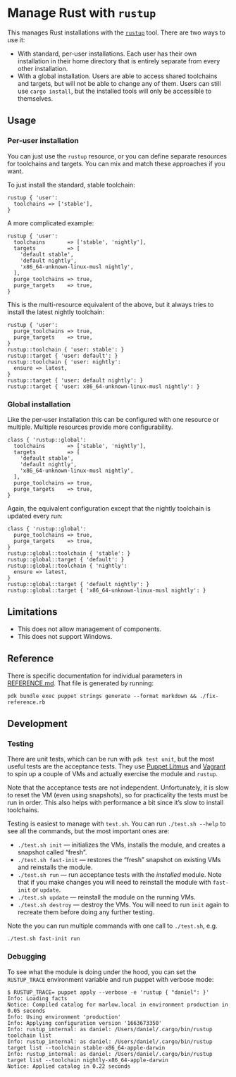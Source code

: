 # Manage Rust with `rustup`

This manages Rust installations with the [`rustup`][] tool. There are two ways
to use it:

  * With standard, per-user installations. Each user has their own installation
    in their home directory that is entirely separate from every other
    installation.
  * With a global installation. Users are able to access shared toolchains and
    targets, but will not be able to change any of them. Users can still use
    `cargo install`, but the installed tools will only be accessible to
    themselves.

## Usage

### Per-user installation

You can just use the `rustup` resource, or you can define separate resources for
toolchains and targets. You can mix and match these approaches if you want.

To just install the standard, stable toolchain:

~~~ puppet
rustup { 'user':
  toolchains => ['stable'],
}
~~~

A more complicated example:

~~~ puppet
rustup { 'user':
  toolchains       => ['stable', 'nightly'],
  targets          => [
    'default stable',
    'default nightly',
    'x86_64-unknown-linux-musl nightly',
  ],
  purge_toolchains => true,
  purge_targets    => true,
}
~~~

This is the multi-resource equivalent of the above, but it always tries to
install the latest nightly toolchain:

~~~ puppet
rustup { 'user':
  purge_toolchains => true,
  purge_targets    => true,
}
rustup::toolchain { 'user: stable': }
rustup::target { 'user: default': }
rustup::toolchain { 'user: nightly':
  ensure => latest,
}
rustup::target { 'user: default nightly': }
rustup::target { 'user: x86_64-unknown-linux-musl nightly': }
~~~

### Global installation

Like the per-user installation this can be configured with one resource or
multiple. Multiple resources provide more configurability.

~~~ puppet
class { 'rustup::global':
  toolchains       => ['stable', 'nightly'],
  targets          => [
    'default stable',
    'default nightly',
    'x86_64-unknown-linux-musl nightly',
  ],
  purge_toolchains => true,
  purge_targets    => true,
}
~~~

Again, the equivalent configuration except that the nightly toolchain is updated
every run:

~~~ puppet
class { 'rustup::global':
  purge_toolchains => true,
  purge_targets    => true,
}
rustup::global::toolchain { 'stable': }
rustup::global::target { 'default': }
rustup::global::toolchain { 'nightly':
  ensure => latest,
}
rustup::global::target { 'default nightly': }
rustup::global::target { 'x86_64-unknown-linux-musl nightly': }
~~~

## Limitations

  * This does not allow management of components.
  * This does not support Windows.

## Reference

There is specific documentation for individual parameters in
[REFERENCE.md](REFERENCE.md). That file is generated by running:

~~~
pdk bundle exec puppet strings generate --format markdown && ./fix-reference.rb
~~~

## Development

### Testing

There are unit tests, which can be run with `pdk test unit`, but the most useful
tests are the acceptance tests. They use [Puppet Litmus][] and [Vagrant][] to
spin up a couple of VMs and actually exercise the module and `rustup`.

Note that the acceptance tests are not independent. Unfortunately, it is slow
to reset the VM (even using snapshots), so for practicality the tests must be
run in order. This also helps with performance a bit since it’s slow to install
toolchains.

Testing is easiest to manage with `test.sh`. You can run `./test.sh --help` to
see all the commands, but the most important ones are:

  * `./test.sh init` — initializes the VMs, installs the module, and creates
    a snapshot called “fresh”.
  * `./test.sh fast-init` — restores the “fresh” snapshot on existing VMs and
    reinstalls the module.
  * `./test.sh run` — run acceptance tests with the _installed_ module. Note
    that if you make changes you will need to reinstall the module with
    `fast-init` or `update`.
  * `./test.sh update` — reinstall the module on the running VMs.
  * `./test.sh destroy` — destroy the VMs. You will need to run `init` again to
    recreate them before doing any further testing.

Note the you can run multiple commands with one call to `./test.sh`, e.g.

```
./test.sh fast-init run
```

[Puppet Litmus]: https://github.com/puppetlabs/puppet_litmus
[Vagrant]: https://www.vagrantup.com

### Debugging

To see what the module is doing under the hood, you can set the `RUSTUP_TRACE`
environment variable and run puppet with verbose mode:

~~~
$ RUSTUP_TRACE= puppet apply --verbose -e 'rustup { "daniel": }'
Info: Loading facts
Notice: Compiled catalog for marlow.local in environment production in 0.05 seconds
Info: Using environment 'production'
Info: Applying configuration version '1663673350'
Info: rustup_internal: as daniel: /Users/daniel/.cargo/bin/rustup toolchain list
Info: rustup_internal: as daniel: /Users/daniel/.cargo/bin/rustup target list --toolchain stable-x86_64-apple-darwin
Info: rustup_internal: as daniel: /Users/daniel/.cargo/bin/rustup target list --toolchain nightly-x86_64-apple-darwin
Notice: Applied catalog in 0.22 seconds
~~~


[`rustup`]: https://rust-lang.github.io/rustup/
